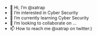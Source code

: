 - 👋 Hi, I’m @xatrap
- 👀 I’m interested in Cyber Security
- 🌱 I’m currently learning Cyber Security
- 💞️ I’m looking to collaborate on ...
- 📫 How to reach me @xatrap on twitter:)

<!---
xatrap/xatrap is a ✨ special ✨ repository because its `README.md` (this file) appears on your GitHub profile.
You can click the Preview link to take a look at your changes.
--->

